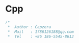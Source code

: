 # Cpp
``` cpp
/*
 *  Author : Capzera
 *  Mail   : 1786126188@qq.com
 *  Tel    : +86 186-5545-8613
```
